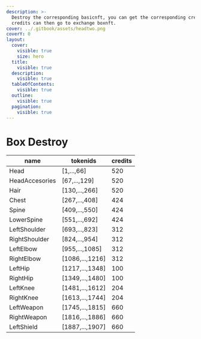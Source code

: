 ```yaml
---
description: >-
  Destroy the corresponding basicnft, you can get the corresponding credits,
  credits can then go to exchange boxnft.
cover: ../.gitbook/assets/headtwo.png
coverY: 0
layout:
  cover:
    visible: true
    size: hero
  title:
    visible: true
  description:
    visible: true
  tableOfContents:
    visible: true
  outline:
    visible: true
  pagination:
    visible: true
---
```


# Box Destroy

| name           | tokenids         | credits |
| -------------- | ---------------- | ------- |
| Head           | \[1,...,66]      | 520     |
| HeadAccesories | \[67,...,129]    | 520     |
| Hair           | \[130,...,266]   | 520     |
| Chest          | \[267,...,408]   | 424     |
| Spine          | \[409,...,550]   | 424     |
| LowerSpine     | \[551,...,692]   | 424     |
| LeftShoulder   | \[693,...,823]   | 312     |
| RightShoulder  | \[824,...,954]   | 312     |
| LeftElbow      | \[955,...,1085]  | 312     |
| RightElbow     | \[1086,...,1216] | 312     |
| LeftHip        | \[1217,...,1348] | 100     |
| RightHip       | \[1349,...,1480] | 100     |
| LeftKnee       | \[1481,...,1612] | 204     |
| RightKnee      | \[1613,...,1744] | 204     |
| LeftWeapon     | \[1745,...,1815] | 660     |
| RightWeapon    | \[1816,...,1886] | 660     |
| LeftShield     | \[1887,...,1907] | 660     |
